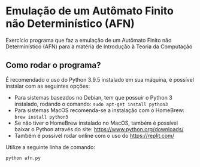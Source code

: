 # Emulação de um Autômato Finito não Determinístico (AFN)
Exercício programa que faz a emulação de um Autômato Finito não Determinístico (AFN) para a matéria de Introdução à Teoria da Computação

## Como rodar o programa?

É recomendado o uso do Python 3.9.5 instalado em sua máquina, é possível instalar com as seguintes opções:
- Para sistemas baseados no Debian, tem que possuir o Python 3 instalado, rodando o comando: ```sudo apt-get install python3```
- Para sistemas MacOS recomenda-se a instalação com o HomeBrew: ```brew install python3```
- Se não tiver o HomeBrew instalado no MacOS, também é possível baixar o Python através do site: https://www.python.org/downloads/
- Também é possível rodar online com o uso do https://replit.com/

Utilize a seguinte linha de comando:

````python afn.py````

